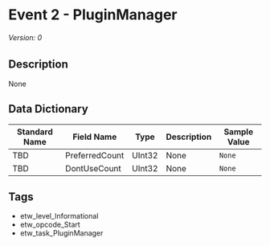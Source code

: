 # Event 2 - PluginManager
###### Version: 0

## Description
None

## Data Dictionary
|Standard Name|Field Name|Type|Description|Sample Value|
|---|---|---|---|---|
|TBD|PreferredCount|UInt32|None|`None`|
|TBD|DontUseCount|UInt32|None|`None`|

## Tags
* etw_level_Informational
* etw_opcode_Start
* etw_task_PluginManager